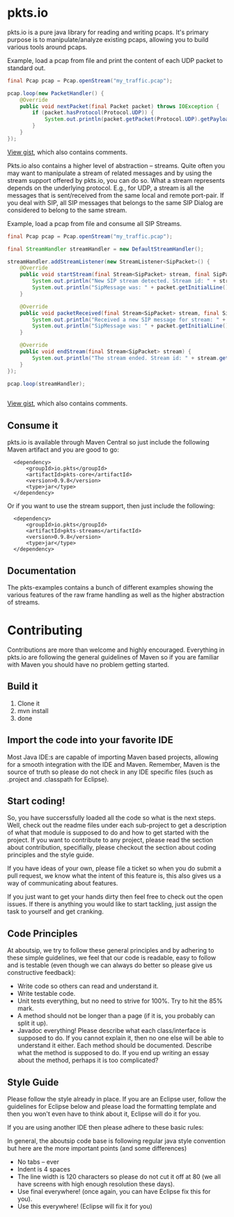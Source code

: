 # pkts.io

pkts.io is a pure java library for reading and writing pcaps. It's primary purpose is to manipulate/analyze existing pcaps, allowing you to build various tools around pcaps.

Example, load a pcap from file and print the content of each UDP packet to standard out.

```java
final Pcap pcap = Pcap.openStream("my_traffic.pcap");

pcap.loop(new PacketHandler() {
    @Override
    public void nextPacket(final Packet packet) throws IOException {
        if (packet.hasProtocol(Protocol.UDP)) {
            System.out.println(packet.getPacket(Protocol.UDP).getPayload());
        }
    }
});
```
[View gist](https://gist.github.com/aboutsip/5896046), which also contains comments.

Pkts.io also contains a higher level of abstraction – streams. Quite often you may want to manipulate a stream of related messages and by using the stream support offered by pkts.io, you can do so. What a stream represents depends on the underlying protocol. E.g., for UDP, a stream is all the messages that is sent/received from the same local and remote port-pair. If you deal with SIP, all SIP messages that belongs to the same SIP Dialog are considered to belong to the same stream.

Example, load a pcap from file and consume all SIP Streams.

```java
final Pcap pcap = Pcap.openStream("my_traffic.pcap");

final StreamHandler streamHandler = new DefaultStreamHandler();

streamHandler.addStreamListener(new StreamListener<SipPacket>() {
    @Override
    public void startStream(final Stream<SipPacket> stream, final SipPacket packet) {
        System.out.println("New SIP stream detected. Stream id: " + stream.getStreamIdentifier());
        System.out.println("SipMessage was: " + packet.getInitialLine());
    }

    @Override
    public void packetReceived(final Stream<SipPacket> stream, final SipPacket packet) {
        System.out.println("Received a new SIP message for stream: " + stream.getStreamIdentifier());
        System.out.println("SipMessage was: " + packet.getInitialLine());
    }

    @Override
    public void endStream(final Stream<SipPacket> stream) {
        System.out.println("The stream ended. Stream id: " + stream.getStreamIdentifier());
    }
});

pcap.loop(streamHandler);
	
```
[View gist](https://gist.github.com/aboutsip/5896237), which also contains comments.

## Consume it

pkts.io is available through Maven Central so just include the following Maven artifact and you are good to go:

      <dependency>
          <groupId>io.pkts</groupId>
          <artifactId>pkts-core</artifactId>
          <version>0.9.8</version>
          <type>jar</type>
      </dependency>

Or if you want to use the stream support, then just include the following:

      <dependency>
          <groupId>io.pkts</groupId>
          <artifactId>pkts-streams</artifactId>
          <version>0.9.8</version>
          <type>jar</type>
      </dependency>

## Documentation

The pkts-examples contains a bunch of different examples showing the various features of the raw frame handling as well as the higher abstraction of streams.

# Contributing
Contributions are more than welcome and highly encouraged. Everything in pkts.io are following the general guidelines of Maven so if you are familiar with Maven you should have no problem getting started.

## Build it

1. Clone it
1. mvn install
1. done

## Import the code into your favorite IDE

Most Java IDE:s are capable of importing Maven based projects, allowing for a smooth integration with the IDE and Maven. Remember, Maven is the source of truth so please do not check in any IDE specific files (such as .project and .classpath for Eclipse).

## Start coding!

So, you have succerssfully loaded all the code so what is the next steps. Well, check out the readme files under each sub-project to get a description of what that module is supposed to do and how to get started with the project. If you want to contribute to any project, please read the section about contribution, specifially, please checkout the section about coding principles and the style guide.

If you have ideas of your own, please file a ticket so when you do submit a pull request, we know what the intent of this feature is, this also gives us a way of communicating about features.

If you just want to get your hands dirty then feel free to check out the open issues. If there is anything you would like to start tackling, just assign the task to yourself and get cranking. 

## Code Principles

At aboutsip, we try to follow these general principles and by adhering to these simple guidelines, we feel that our code is readable, easy to follow and is testable (even though we can always do better so please give us constructive feedback):
* Write code so others can read and understand it.
* Write testable code.
* Unit tests everything, but no need to strive for 100%. Try to hit the 85% mark.
* A method should not be longer than a page (if it is, you probably can split it up).
* Javadoc everything! Please describe what each class/interface is supposed to do. If you cannot explain it, then no one else will be able to understand it either. Each method should be documented. Describe what the method is supposed to do. If you end up writing an essay about the method, perhaps it is too complicated? 


## Style Guide

Please follow the style already in place. If you are an Eclipse user, follow the guidelines for Eclipse below and please load the formatting template and then you won't even have to think about it, Eclipse will do it for you.

If you are using another IDE then please adhere to these basic rules:

In general, the aboutsip code base is following regular java style convention but here are the more important points (and some differences)
* No tabs – ever
* Indent is 4 spaces
* The line width is 120 characters so please do not cut it off at 80 (we all have screens with high enough resolution these days).
* Use final everywhere! (once again, you can have Eclipse fix this for you).
* Use this everywhere! (Eclipse will fix it for you)

